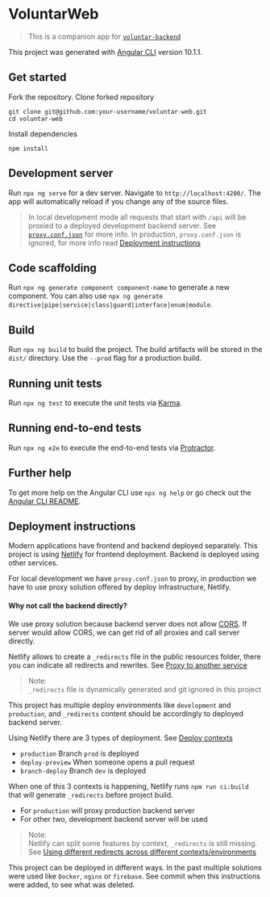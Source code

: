 # VoluntarWeb

> This is a companion app for [`voluntar-backend`](https://github.com/code4moldova/voluntar-backend)

This project was generated with [Angular CLI](https://github.com/angular/angular-cli) version 10.1.1.

## Get started

Fork the repository. Clone forked repository

```
git clone git@github.com:your-username/voluntar-web.git
cd voluntar-web
```

Install dependencies

```
npm install
```

## Development server

Run `npx ng serve` for a dev server. Navigate to `http://localhost:4200/`. The app will automatically reload if you change any of the source files.

> In local development mode all requests that start with `/api` will be proxied to a deployed development backend server. See [`proxy.conf.json`](./src/proxy.conf.json) for more info. In production, `proxy.conf.json` is ignored, for more info read [Deployment instructions](#deployment-instructions)

## Code scaffolding

Run `npx ng generate component component-name` to generate a new component. You can also use `npx ng generate directive|pipe|service|class|guard|interface|enum|module`.

## Build

Run `npx ng build` to build the project. The build artifacts will be stored in the `dist/` directory. Use the `--prod` flag for a production build.

## Running unit tests

Run `npx ng test` to execute the unit tests via [Karma](https://karma-runner.github.io).

## Running end-to-end tests

Run `npx ng e2e` to execute the end-to-end tests via [Protractor](http://www.protractortest.org/).

## Further help

To get more help on the Angular CLI use `npx ng help` or go check out the [Angular CLI README](https://github.com/angular/angular-cli/blob/master/README.md).

## Deployment instructions

Modern applications have frontend and backend deployed separately. This project is using [Netlify](http://netlify.com) for frontend deployment. Backend is deployed using other services.

For local development we have `proxy.conf.json` to proxy, in production we have to use proxy solution offered by deploy infrastructure, Netlify.

#### Why not call the backend directly?

We use proxy solution because backend server does not allow [CORS](https://developer.mozilla.org/en-US/docs/Web/HTTP/CORS).
If server would allow CORS, we can get rid of all proxies and call server directly.

Netlify allows to create a `_redirects` file in the public resources folder, there you can indicate all redirects and rewrites. See [Proxy to another service](https://docs.netlify.com/routing/redirects/rewrites-proxies/#proxy-to-another-service)

> Note:  
> `_redirects` file is dynamically generated and git ignored in this project

This project has multiple deploy environments like `development` and `production`, and `_redirects` content should be accordingly to deployed backend server.

Using Netlify there are 3 types of deployment. See [Deploy contexts](https://docs.netlify.com/site-deploys/overview/#deploy-contexts)

- `production` Branch `prod` is deployed
- `deploy-preview` When someone opens a pull request
- `branch-deploy` Branch `dev` is deployed

When one of this 3 contexts is happening, Netlify runs `npm run ci:build` that will generate `_redirects` before project build.

- For `production` will proxy production backend server
- For other two, development backend server will be used

> Note:  
> Netlify can split some features by context, `_redirects` is still missing.  
> See [Using different redirects across different contexts/environments](https://community.netlify.com/t/using-different-redirects-across-different-contexts-environments/2524/4)

This project can be deployed in different ways. In the past multiple solutions were used like `Docker`, `nginx` or `firebase`. See commit when this instructions were added, to see what was deleted.
